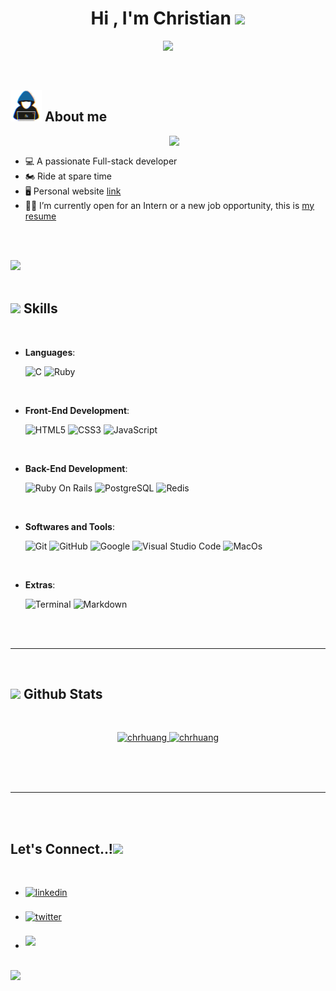 
<h1 align="center"><b>Hi , I'm Christian </b><img src="https://media.giphy.com/media/hvRJCLFzcasrR4ia7z/giphy.gif" width="35"></h1>

<p align="center">
  <a href="https://github.com/DenverCoder1/readme-typing-svg"><img src="https://readme-typing-svg.herokuapp.com?font=Time+New+Roman&color=cyan&size=25&center=true&vCenter=true&width=600&height=100&lines=Ruby+Lover+..&hearts;++;Full-stack+Developers,;Active+Learner/Researcher,;Love+to+learn+new+stuffs..<3"></a>
</p>


<br>


## <picture><img src = "https://github.com/chrhuang/chrhuang/blob/main/raw/main/assets/mdImages/about_me.gif" width = 50px></picture> **About me**

<picture> <img align="right" src="https://github.com/chrhuang/chrhuang/raw/main/assets/mdImages/Right_Side.gif" width = 250px></picture>

<br>

- 💻 A passionate Full-stack developer
- 🏍 Ride at spare time
- 🖥 Personal website [link](https://youthful-pasteur-e9151d.netlify.app/)
- 👨‍💻 I’m currently open for an Intern or a new job opportunity, this is [my resume](https://drive.google.com/file/d/1NugPfDXe-KgI6aS9OMziEjKxq1kfxBmz/view)

<br><br>

<img src="https://user-images.githubusercontent.com/73097560/115834477-dbab4500-a447-11eb-908a-139a6edaec5c.gif"><br><br>

## <img src="https://media2.giphy.com/media/QssGEmpkyEOhBCb7e1/giphy.gif?cid=ecf05e47a0n3gi1bfqntqmob8g9aid1oyj2wr3ds3mg700bl&rid=giphy.gif" width ="25"><b> Skills</b>
<br>

<p align="center">

- **Languages**:
    
    ![C](https://img.shields.io/badge/C%20-%232370ED.svg?style=for-the-badge&logo=c&logoColor=white)
    ![Ruby](https://img.shields.io/badge/Ruby%20-%2314354C.svg?style=for-the-badge&logo=ruby&logoColor=white)

<br>   
    
- **Front-End Development**:

   ![HTML5](https://img.shields.io/badge/HTML5%20-%23E34F26.svg?style=for-the-badge&logo=html5&logoColor=white)
   ![CSS3](https://img.shields.io/badge/CSS%20-%231572B6.svg?style=for-the-badge&logo=css3&logoColor=white)
   ![JavaScript](https://img.shields.io/badge/JavaScript%20-%23F7DF1E.svg?style=for-the-badge&logo=javascript&logoColor=black)

<br>
  
- **Back-End Development**:

   ![Ruby On Rails](https://img.shields.io/badge/RubyOnRails%20-%23E34F26.svg?style=for-the-badge&logo=rubyonrails&logoColor=white)
   ![PostgreSQL](https://img.shields.io/badge/postgreSQL%20-%231572B6.svg?style=for-the-badge&logo=postgreSQL&logoColor=white)
   ![Redis](https://img.shields.io/badge/redis%20-%23E34F26.svg?style=for-the-badge&logo=redis&logoColor=white)

<br>

<!-- - **Cloud Hosting**:

    ![Github Pages](https://img.shields.io/badge/GitHub%20Pages-%23327FC7.svg?style=for-the-badge&logo=github&logoColor=white)
    
<br> -->

- **Softwares and Tools**:

    ![Git](https://img.shields.io/badge/git-%23F05033.svg?style=for-the-badge&logo=git&logoColor=white)
    ![GitHub](https://img.shields.io/badge/github-%23121011.svg?style=for-the-badge&logo=github&logoColor=white)
    ![Google](https://img.shields.io/badge/google-%234285F4.svg?style=for-the-badge&logo=google&logoColor=white)
    ![Visual Studio Code](https://img.shields.io/badge/Visual%20Studio%20Code-0078d7.svg?style=for-the-badge&logo=visual-studio-code&logoColor=white)
    ![MacOs](https://img.shields.io/badge/MacOs-FCC624?style=for-the-badge&logo=macOs&logoColor=black) 

<br>

- **Extras**:

    ![Terminal](https://img.shields.io/badge/Terminal-%23054020?style=for-the-badge&logo=gnu-bash&logoColor=white)
    ![Markdown](https://img.shields.io/badge/markdown-%23000000.svg?style=for-the-badge&logo=markdown&logoColor=white)   


</p>

<br>
<br>

-----

<br>


## <img src="https://media.giphy.com/media/iY8CRBdQXODJSCERIr/giphy.gif" width="35"><b> Github Stats </b>
<br>

<div align="center">
  <p align="center">
  	<a href="https://github.com/chrhuang">
    	<img width="49.5%" src="https://github-readme-stats.vercel.app/api?username=chrhuang&include_all_commits=true&count_private=true&show_icons=true" alt="chrhuang">
    	<img width="49.5%" src="https://github-readme-streak-stats.herokuapp.com/?user=chrhuang" alt="chrhuang">
  	</a>
  </p>
</div>

<br>
<br>
<br>

-----

<br>
<br>

## <b> Let's Connect..!</b><img src="https://github.com/chrhuang/chrhuang/raw/main/assets/mdImages/handshake.gif" width ="80">
<br>
<div align='left'>

<ul>

<li>
<a href="https://linkedin.com/in/chrhuang49" target="_blank">
<img src="https://img.shields.io/badge/linkedin:  chrhuang-%2300acee.svg?color=405DE6&style=for-the-badge&logo=linkedin&logoColor=white" alt=linkedin style="margin-bottom: 5px;"/>
</a>
</li>

<br>

<li>
<a href="https://twitter.com/Cricri_49" target="_blank">
<img src="https://img.shields.io/badge/twitter:  chrhuang-%2300acee.svg?color=1DA1F2&style=for-the-badge&logo=twitter&logoColor=white" alt=twitter style="margin-bottom: 5px;"/>
</a>
</li>

<br>

<li>
<a href="mailto:christian.huang.49@gmail.com" target="_blank">
<img src="https://img.shields.io/badge/gmail:  chrhuang-%23EA4335.svg?style=for-the-badge&logo=gmail&logoColor=white" t=mail style="margin-bottom: 5px;" />
</a>
</li>
	
</ul>
</div>

<br>
<img src="https://user-images.githubusercontent.com/73097560/115834477-dbab4500-a447-11eb-908a-139a6edaec5c.gif">
<br>
<br>
<br>
<br>
